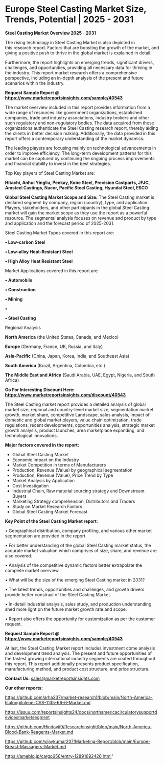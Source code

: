 # Europe Steel Casting Market Size, Trends, Potential | 2025 - 2031

<Strong> Steel Casting Market Overview 2025 - 2031</strong>

The rising technology in Steel Casting Market is also depicted in this research report. Factors that are boosting the growth of the market, and giving a positive push to thrive in the global market is explained in detail.

Furthermore, the report highlights on emerging trends, significant drivers, challenges, and opportunities, providing all necessary data for thriving in the industry. This report market research offers a comprehensive perspective, including an in-depth analysis of the present and future scenarios within the industry.

<strong>Request Sample Report @ <a href=https://www.marketreportsinsights.com/sample/40543>https://www.marketreportsinsights.com/sample/40543</a></strong>

The market overview included in this report provides information from a wide range of resources like government organizations, established companies, trade and industry associations, industry brokers and other such regulatory and non-regulatory bodies. The data acquired from these organizations authenticate the Steel Casting research report, thereby aiding the clients in better decision making. Additionally, the data provided in this report offers a contemporary understanding of the market dynamics.

The leading players are focusing mainly on technological advancements in order to improve efficiency. The long-term development patterns for this market can be captured by continuing the ongoing process improvements and financial stability to invest in the best strategies.

Top Key players of Steel Casting Market are:

<strong>Hitachi, Anhui Yingliu, Peekay, Kobe Steel, Precision Castparts, JFJC, Amsteel Castings, Nucor, Pacific Steel Casting, Hyundai Steel, ESCO</strong>

<strong><b>Global Steel Casting Market Scope and Size:</b></strong>
The Steel Casting market is declared segment by company, region (country), type, and application. Players, stakeholders, and other participants in the global Steel Casting market will gain the market scope as they use the report as a powerful resource. The segmental analysis focuses on revenue and product by type and application and the forecast period of 2025-2031.

Steel Casting Market Types covered in this report are:

<strong>•  Low-carbon Steel

•  Low-alloy Heat-Resistant Steel

•  High Alloy Heat Resistant Steel</strong>

Market Applications covered in this report are:

<strong>•  Automobile

•  Construction

•  Mining

•  

•  Steel Casting</strong> 

Regional Analysis

<strong>North America</strong> (the United States, Canada, and Mexico)

<strong>Europe</strong> (Germany, France, UK, Russia, and Italy)

<strong>Asia-Pacific</strong> (China, Japan, Korea, India, and Southeast Asia)

<strong>South America</strong> (Brazil, Argentina, Colombia, etc.)

<strong>The Middle East and Africa</strong> (Saudi Arabia, UAE, Egypt, Nigeria, and South Africa)

<strong>Go For Interesting Discount Here: <a href=https://www.marketreportsinsights.com/discount/40543>https://www.marketreportsinsights.com/discount/40543</a></strong>

The Steel Casting market report provides a detailed analysis of global market size, regional and country-level market size, segmentation market growth, market share, competitive Landscape, sales analysis, impact of domestic and global market players, value chain optimization, trade regulations, recent developments, opportunities analysis, strategic market growth analysis, product launches, area marketplace expanding, and technological innovations.

<strong><b>Major factors covered in the report:</b></strong>
<ul>
  <li>Global Steel Casting Market </li>
  <li>Economic Impact on the Industry</li>
  <li>Market Competition in terms of Manufacturers</li>
  <li>Production, Revenue (Value) by geographical segmentation</li>
  <li>Production, Revenue (Value), Price Trend by Type</li>
  <li>Market Analysis by Application</li>
  <li>Cost Investigation</li>
  <li>Industrial Chain, Raw material sourcing strategy and Downstream Buyers</li>
  <li>Marketing Strategy comprehension, Distributors and Traders</li>
  <li>Study on Market Research Factors</li>
  <li>Global Steel Casting Market Forecast</li>
</ul>

<strong><b>Key Point of the Steel Casting Market report:</b></strong>

• Geographical distribution, company profiling, and various other market segmentation are provided in the report.

• For better understanding of the global Steel Casting market status, the accurate market valuation which comprises of size, share, and revenue are also covered.

• Analysis of the competitive dynamic factors better extrapolate the complete market overview

• What will be the size of the emerging Steel Casting market in 2031?

• The latest trends, opportunities and challenges, and growth drivers provide better construal of the Steel Casting Market.

• In-detail industrial analysis, sales study, and production understanding shed more light on the future market growth rate and scope.

• Report also offers the opportunity for customization as per the customer request.

<strong>Request Sample Report @ <a href=https://www.marketreportsinsights.com/sample/40543>https://www.marketreportsinsights.com/sample/40543</a></strong>

At last, the Steel Casting Market report includes investment come analysis and development trend analysis. The present and future opportunities of the fastest growing international industry segments are coated throughout this report. This report additionally presents product specification, manufacturing method, and product cost structure, and price structure.

<strong>Contact Us:</strong>
sales@marketreportsinsights.com

<strong>Our other reports:</strong>

<a href=https://github.com/arha237/market-research1/blob/main/North-America-Isolongifolene-CAS-1135-66-6-Market.md>https://github.com/arha237/market-research1/blob/main/North-America-Isolongifolene-CAS-1135-66-6-Market.md</a>

<a href=https://issuu.com/reportsinsights24/docs/northamericacirculatorysupportdevicesmarketsegment>https://issuu.com/reportsinsights24/docs/northamericacirculatorysupportdevicesmarketsegment</a>

<a href=https://github.com/Hindavii9/Researchinsight/blob/main/North-America-Blood-Bank-Reagents-Market.md>https://github.com/Hindavii9/Researchinsight/blob/main/North-America-Blood-Bank-Reagents-Market.md</a>

<a href=https://github.com/vijaykumar207/Marketing-Report/blob/main/Europe-Breast-Massagers-Market.md>https://github.com/vijaykumar207/Marketing-Report/blob/main/Europe-Breast-Massagers-Market.md</a>

<a href=https://ameblo.jp/cargo656/entry-12891692426.html>https://ameblo.jp/cargo656/entry-12891692426.html</a>"
